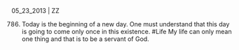 05_23_2013 | ZZ 

786. Today is the beginning of a new day. One must understand that this day is going to come only once in this existence. 
#Life
My life can only mean one thing and that is to be a servant of God.